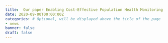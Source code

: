 ```yaml
---
title:  Our paper Enabling Cost-Effective Population Health Monitoring By Exploiting Spatiotemporal Correlation
date: 2020-09-00T00:00:00Z
categories: # Optional, will be displayed above the title of the page
- news
banner: false
draft: false
---
```

